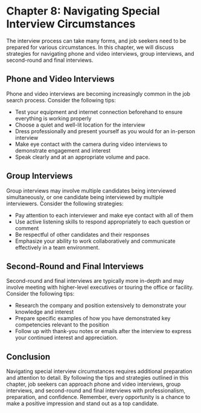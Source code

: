 Chapter 8: Navigating Special Interview Circumstances
=====================================================

The interview process can take many forms, and job seekers need to be prepared for various circumstances. In this chapter, we will discuss strategies for navigating phone and video interviews, group interviews, and second-round and final interviews.

Phone and Video Interviews
--------------------------

Phone and video interviews are becoming increasingly common in the job search process. Consider the following tips:

* Test your equipment and internet connection beforehand to ensure everything is working properly
* Choose a quiet and well-lit location for the interview
* Dress professionally and present yourself as you would for an in-person interview
* Make eye contact with the camera during video interviews to demonstrate engagement and interest
* Speak clearly and at an appropriate volume and pace.

Group Interviews
----------------

Group interviews may involve multiple candidates being interviewed simultaneously, or one candidate being interviewed by multiple interviewers. Consider the following strategies:

* Pay attention to each interviewer and make eye contact with all of them
* Use active listening skills to respond appropriately to each question or comment
* Be respectful of other candidates and their responses
* Emphasize your ability to work collaboratively and communicate effectively in a team environment.

Second-Round and Final Interviews
---------------------------------

Second-round and final interviews are typically more in-depth and may involve meeting with higher-level executives or touring the office or facility. Consider the following tips:

* Research the company and position extensively to demonstrate your knowledge and interest
* Prepare specific examples of how you have demonstrated key competencies relevant to the position
* Follow up with thank-you notes or emails after the interview to express your continued interest and appreciation.

Conclusion
----------

Navigating special interview circumstances requires additional preparation and attention to detail. By following the tips and strategies outlined in this chapter, job seekers can approach phone and video interviews, group interviews, and second-round and final interviews with professionalism, preparation, and confidence. Remember, every opportunity is a chance to make a positive impression and stand out as a top candidate.
